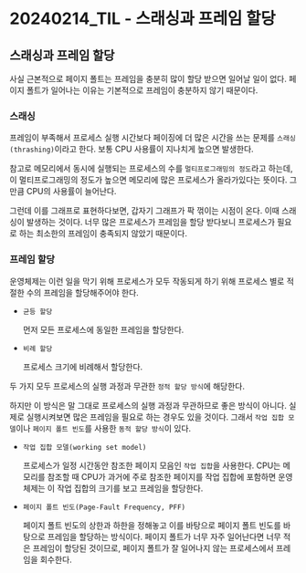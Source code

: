 # 20240214_TIL - 스래싱과 프레임 할당

## 스래싱과 프레임 할당

사실 근본적으로 페이지 폴트는 프레임을 충분히 많이 할당 받으면 일어날 일이 없다. 페이지 폴트가 일어나는 이유는 기본적으로 프레임이 충분하지 않기 때문이다.

### 스래싱

프레임이 부족해서 프로세스 실행 시간보다 페이징에 더 많은 시간을 쓰는 문제를 `스래싱(thrashing)`이라고 한다. 보통 CPU 사용률이 지나치게 높으면 발생한다. 

참고로 메모리에서 동시에 실행되는 프로세스의 수를 `멀티프로그래밍의 정도`라고 하는데, 이 멀티프로그래밍의 정도가 높으면 메모리에 많은 프로세스가 올라가있다는 뜻이다. 그만큼 CPU의 사용률이 늘어난다. 

그런데 이를 그래프로 표현하다보면, 갑자기 그래프가 팍 꺾이는 시점이 온다. 이때 스래싱이 발생하는 것이다. 너무 많은 프로세스가 프레임을 할당 받다보니 프로세스가 필요로 하는 최소한의 프레임이 충족되지 않았기 때문이다.

### 프레임 할당

운영체제는 이런 일을 막기 위해 프로세스가 모두 작동되게 하기 위해 프로세스 별로 적절한 수의 프레임을 할당해주어야 한다.

- `균등 할당`
    
    먼저 모든 프로세스에 동일한 프레임을 할당한다.
    
- `비례 할당`
    
    프로세스 크기에 비례해서 할당한다.
    

두 가지 모두 프로세스의 실행 과정과 무관한 `정적 할당 방식`에 해당한다.

하지만 이 방식은 말 그대로 프로세스의 실행 과정과 무관하므로 좋은 방식이 아니다. 실제로 실행시켜보면 많은 프레임을 필요로 하는 경우도 있을 것이다. 그래서 `작업 집합 모델`이나 `페이지 폴트 빈도`를 사용한 `동적 할당 방식`이 있다.

- `작업 집합 모델(working set model)`
    
    프로세스가 일정 시간동안 참조한 페이지 모음인 `작업 집합`을 사용한다. CPU는 메모리를 참조할 때 CPU가 과거에 주로 참조한 페이지를 작업 집합에 포함하면 운영체제는 이 작업 집합의 크기를 보고 프레임을 할당한다. 
    
- `페이지 폴트 빈도(Page-Fault Frequency, PFF)`
    
    페이지 폴트 빈도의 상한과 하한을 정해놓고 이를 바탕으로 페이지 폴트 빈도를 바탕으로 프레임을 할당하는 방식이다. 페이지 폴트가 너무 자주 일어난다면 너무 적은 프레임이 할당된 것이므로, 페이지 폴트가 잘 일어나지 않는 프로세스에서 프레임을 회수한다.